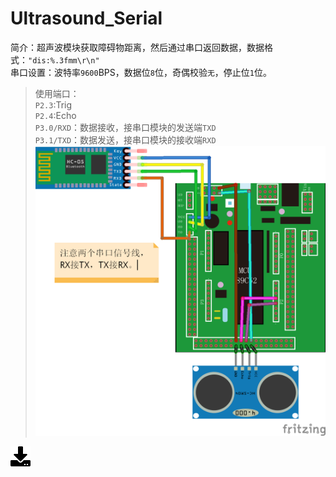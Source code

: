 # Ultrasound_Serial
简介：超声波模块获取障碍物距离，然后通过串口返回数据，数据格式：`"dis:%.3fmm\r\n"`  
串口设置：波特率`9600`BPS，数据位`8`位，奇偶校验`无`，停止位`1`位。  
>使用端口：  
`P2.3`:Trig  
`P2.4`:Echo  
`P3.0/RXD`：数据接收，接串口模块的发送端`TXD`  
`P3.1/TXD`：数据发送，接串口模块的接收端`RXD`  
![wiring](51demo_7.png)

[![下载](../download_logo.png)](https://github.com/daishitong/51demo/releases/download/download/07_Ultrasound_Serial.zip)  